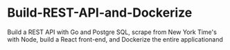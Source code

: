 # Build-REST-API-and-Dockerize
Build a REST API with Go and Postgre SQL, scrape from New York Time's with Node, build a React front-end, and Dockerize the entire applicationand 
